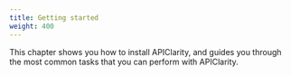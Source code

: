 ```yaml
---
title: Getting started
weight: 400
---
```


This chapter shows you how to install APIClarity, and guides you through the most common tasks that you can perform with APIClarity.
